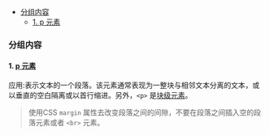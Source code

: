 - [分组内容](#分组内容)
  - [1. p 元素](#1-p-元素)

### 分组内容
#### 1. [p 元素](https://developer.mozilla.org/zh-CN/docs/Web/HTML/Element/p)

应用:表示文本的一个段落。该元素通常表现为一整块与相邻文本分离的文本，或以垂直的空白隔离或以首行缩进。另外，`<p>` 是[块级元素](https://developer.mozilla.org/zh-CN/docs/Web/HTML/Block-level_elements)。

> 使用CSS `margin` 属性去改变段落之间的间隙，不要在段落之间插入空的段落元素或者 `<br>` 元素。
